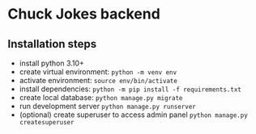 # Chuck Jokes backend

## Installation steps

- install python 3.10+
- create virtual environment: `python -m venv env`
- activate environment: `source env/bin/activate`
- install dependencies: `python -m pip install -f requirements.txt`
- create local database: `python manage.py migrate`
- run development server `python manage.py runserver`
- (optional) create superuser to access admin panel `python manage.py createsuperuser`

